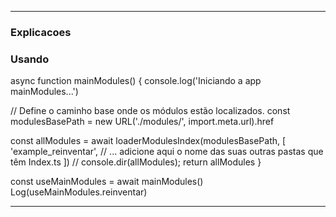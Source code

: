 
---
### Explicacoes

### Usando

async function mainModules() {
  console.log('Iniciando a app mainModules...')

  // Define o caminho base onde os módulos estão localizados.
  const modulesBasePath = new URL('./modules/', import.meta.url).href

  const allModules = await loaderModulesIndex(modulesBasePath, [
    'example_reinventar',
    // ... adicione aqui o nome das suas outras pastas que têm Index.ts
  ])
  // console.dir(allModules);
  return allModules
}

const useMainModules = await mainModules()
Log(useMainModules.reinventar)

---